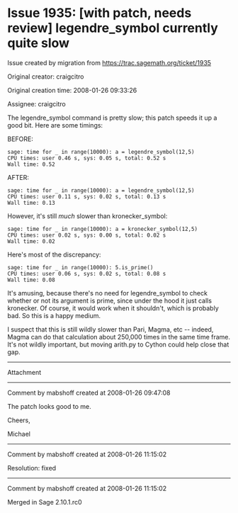 # Issue 1935: [with patch, needs review] legendre_symbol currently quite slow

Issue created by migration from https://trac.sagemath.org/ticket/1935

Original creator: craigcitro

Original creation time: 2008-01-26 09:33:26

Assignee: craigcitro

The legendre_symbol command is pretty slow; this patch speeds it up a good bit. Here are some timings:

BEFORE:

```
sage: time for _ in range(10000): a = legendre_symbol(12,5)
CPU times: user 0.46 s, sys: 0.05 s, total: 0.52 s
Wall time: 0.52
```


AFTER:

```
sage: time for _ in range(10000): a = legendre_symbol(12,5)
CPU times: user 0.11 s, sys: 0.02 s, total: 0.13 s
Wall time: 0.13
```


However, it's still *much* slower than kronecker_symbol:

```
sage: time for _ in range(10000): a = kronecker_symbol(12,5)
CPU times: user 0.02 s, sys: 0.00 s, total: 0.02 s
Wall time: 0.02
```


Here's most of the discrepancy:

```
sage: time for _ in range(10000): 5.is_prime()
CPU times: user 0.06 s, sys: 0.02 s, total: 0.08 s
Wall time: 0.08
```


It's amusing, because there's no need for legendre_symbol to check whether or not its argument is prime, since under the hood it just calls kronecker. Of course, it would work when it shouldn't, which is probably bad. So this is a happy medium.

I suspect that this is still wildly slower than Pari, Magma, etc -- indeed, Magma can do that calculation about 250,000 times in the same time frame. It's not wildly important, but moving arith.py to Cython could help close that gap.


---

Attachment


---

Comment by mabshoff created at 2008-01-26 09:47:08

The patch looks good to me.

Cheers,

Michael


---

Comment by mabshoff created at 2008-01-26 11:15:02

Resolution: fixed


---

Comment by mabshoff created at 2008-01-26 11:15:02

Merged in Sage 2.10.1.rc0
